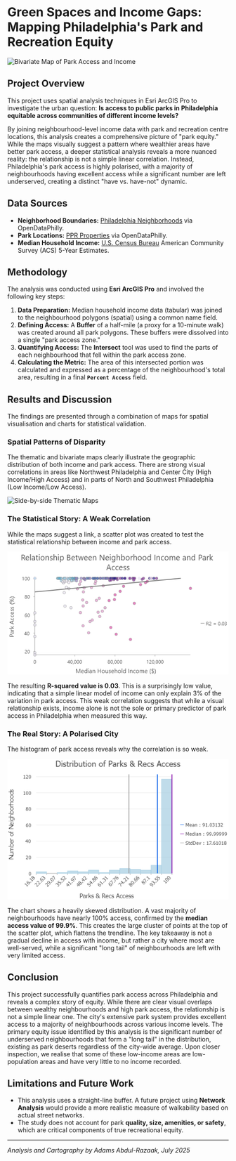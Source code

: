 # Green Spaces and Income Gaps: Mapping Philadelphia's Park and Recreation Equity

![Bivariate Map of Park Access and Income](Parks%20&%20Rec%20Equity%20Map%201.png)

## Project Overview

This project uses spatial analysis techniques in Esri ArcGIS Pro to investigate the urban question: **Is access to public parks in Philadelphia equitable across communities of different income levels?**

By joining neighbourhood-level income data with park and recreation centre locations, this analysis creates a comprehensive picture of "park equity." While the maps visually suggest a pattern where wealthier areas have better park access, a deeper statistical analysis reveals a more nuanced reality: the relationship is not a simple linear correlation. Instead, Philadelphia's park access is highly polarised, with a majority of neighbourhoods having excellent access while a significant number are left underserved, creating a distinct "have vs. have-not" dynamic.

## Data Sources

*   **Neighborhood Boundaries:** [Philadelphia Neighborhoods](https://www.opendataphilly.org/dataset/philadelphia-neighborhoods) via OpenDataPhilly.
*   **Park Locations:** [PPR Properties](https://www.opendataphilly.org/dataset/ppr-properties) via OpenDataPhilly.
*   **Median Household Income:** [U.S. Census Bureau](https://www.census.gov/programs-surveys/acs) American Community Survey (ACS) 5-Year Estimates.

## Methodology

The analysis was conducted using **Esri ArcGIS Pro** and involved the following key steps:

1.  **Data Preparation:** Median household income data (tabular) was joined to the neighbourhood polygons (spatial) using a common name field.
2.  **Defining Access:** A **Buffer** of a half-mile (a proxy for a 10-minute walk) was created around all park polygons. These buffers were dissolved into a single "park access zone."
3.  **Quantifying Access:** The **Intersect** tool was used to find the parts of each neighbourhood that fell within the park access zone.
4.  **Calculating the Metric:** The area of this intersected portion was calculated and expressed as a percentage of the neighbourhood's total area, resulting in a final **`Percent Access`** field.

## Results and Discussion

The findings are presented through a combination of maps for spatial visualisation and charts for statistical validation.

### Spatial Patterns of Disparity

The thematic and bivariate maps clearly illustrate the geographic distribution of both income and park access. There are strong visual correlations in areas like Northwest Philadelphia and Center City (High Income/High Access) and in parts of North and Southwest Philadelphia (Low Income/Low Access).

![Side-by-side Thematic Maps](Parks%20&%20Rec%20Equity%20Thematic%20Map%201.png)

### The Statistical Story: A Weak Correlation

While the maps suggest a link, a scatter plot was created to test the statistical relationship between income and park access.

![Scatter Plot of Income vs. Park Access](Park%20Equity%20Relationship%20Chart.jpg)

The resulting **R-squared value is 0.03**. This is a surprisingly low value, indicating that a simple linear model of income can only explain 3% of the variation in park access. This weak correlation suggests that while a visual relationship exists, income alone is not the sole or primary predictor of park access in Philadelphia when measured this way.

### The Real Story: A Polarised City

The histogram of park access reveals why the correlation is so weak.

![Histogram of Park Access](Park%20Equity%20Histogram.jpg)

The chart shows a heavily skewed distribution. A vast majority of neighbourhoods have nearly 100% access, confirmed by the **median access value of 99.9%**. This creates the large cluster of points at the top of the scatter plot, which flattens the trendline. The key takeaway is not a gradual decline in access with income, but rather a city where most are well-served, while a significant "long tail" of neighbourhoods are left with very limited access.

## Conclusion

This project successfully quantifies park access across Philadelphia and reveals a complex story of equity. While there are clear visual overlaps between wealthy neighbourhoods and high park access, the relationship is not a simple linear one. The city's extensive park system provides excellent access to a majority of neighbourhoods across various income levels. The primary equity issue identified by this analysis is the significant number of underserved neighbourhoods that form a "long tail" in the distribution, existing as park deserts regardless of the city-wide average. Upon closer inspection, we realise that some of these low-income areas are low-population areas and have very little to no income recorded.

## Limitations and Future Work

*   This analysis uses a straight-line buffer. A future project using **Network Analysis** would provide a more realistic measure of walkability based on actual street networks.
*   The study does not account for park **quality, size, amenities, or safety**, which are critical components of true recreational equity.

---
*Analysis and Cartography by Adams Abdul-Razaak, July 2025*
